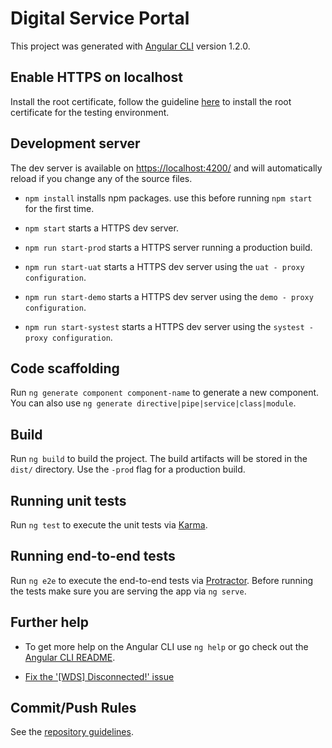 # Digital Service Portal

This project was generated with [Angular CLI](https://github.com/angular/angular-cli) version 1.2.0.

## Enable HTTPS on localhost 

Install the root certificate, follow the guideline [here](https://docs.devops.buhlergroup.com/iot-environment-pki/certificate-management/) to install the root certificate for the testing environment.

## Development server

The dev server is available on [https://localhost:4200/](https://localhost:4200/)
and will automatically reload if you change any of the source files.

* `npm install` installs npm packages. use this before running `npm start` for the first time.

* `npm start` starts a HTTPS dev server. 
* `npm run start-prod` starts a HTTPS server running a production build. 
* `npm run start-uat` starts a HTTPS dev server using the `uat - proxy configuration`.
* `npm run start-demo` starts a HTTPS dev server using the `demo - proxy configuration`.
* `npm run start-systest` starts a HTTPS dev server using the `systest - proxy configuration`.

## Code scaffolding

Run `ng generate component component-name` to generate a new component. You can also use `ng generate directive|pipe|service|class|module`.

## Build

Run `ng build` to build the project. The build artifacts will be stored in the `dist/` directory. Use the `-prod` flag for a production build.

## Running unit tests

Run `ng test` to execute the unit tests via [Karma](https://karma-runner.github.io).

## Running end-to-end tests

Run `ng e2e` to execute the end-to-end tests via [Protractor](http://www.protractortest.org/).
Before running the tests make sure you are serving the app via `ng serve`.

## Further help

- To get more help on the Angular CLI use `ng help` or go check out the [Angular CLI README](https://github.com/angular/angular-cli/blob/master/README.md).

- [Fix the '[WDS] Disconnected!' issue](docs/fixWdsDisconnectError.md)

## Commit/Push Rules

See the [repository guidelines](https://docs.devops.buhlergroup.com/iot-docs-guidelines/repository-guidelines/#format-of-the-commit-message).
